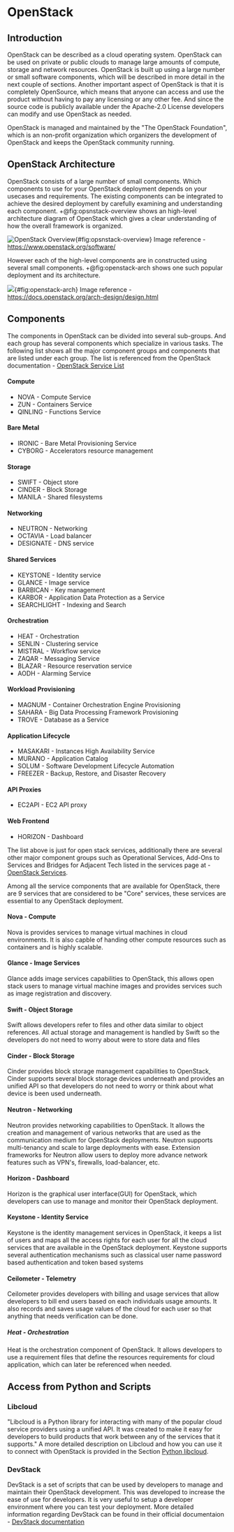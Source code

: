 # OpenStack

## Introduction

OpenStack can be described as a cloud operating system. OpenStack can
be used on private or public clouds to manage large amounts of compute,
storage and network resources. OpenStack is built up using a large
number or small software components, which will be described in more 
detail in the next couple of sections. Another important aspect of 
OpenStack is that it is completely OpenSource, which means that
anyone can access and use the product without having to pay any licensing
or any other fee. And since the source code is publicly available
under the Apache-2.0 License developers can modify and use OpenStack as
needed. 

OpenStack is managed and maintained by the "The OpenStack Foundation",
which is an non-profit organization which organizers the development of
OpenStack and keeps the OpenStack community running. 

## OpenStack Architecture

OpenStack consists of a large number of small components. Which
components to use for your OpenStack deployment depends on your usecases
and requirements. The existing components can be integrated to 
achieve the desired deployment by carefully examining and understanding
each component. +@fig:opsnstack-overview shows an high-level architecture
diagram of OpenStack which gives a clear understanding of how the
overall framework is organized.

![OpenStack Overview](images/openstack_overview_diagram.png){#fig:opsnstack-overview}
Image reference - <https://www.openstack.org/software/>


However each of the high-level components are in constructed using
several small components. +@fig:openstack-arch shows one such popular 
deployment and its architecture. 

![](images/openstack_archi.png){#fig:openstack-arch}
Image reference - <https://docs.openstack.org/arch-design/design.html>

## Components

The components in OpenStack can be divided into several sub-groups. And
each group has several components which specialize in various tasks. The
following list shows all the major component groups and components that
are listed under each group. The list is referenced from the OpenStack
documentation - [OpenStack Service List](https://www.openstack.org/software/project-navigator/openstack-components#openstack-services)


#### Compute

 * NOVA - Compute Service
 * ZUN - Containers Service
 * QINLING - Functions Service

#### Bare Metal

 * IRONIC - Bare Metal Provisioning Service
 * CYBORG - Accelerators resource management

#### Storage

 * SWIFT - Object store
 * CINDER - Block Storage
 * MANILA - Shared filesystems
 
#### Networking

 * NEUTRON - Networking
 * OCTAVIA - Load balancer
 * DESIGNATE - DNS service
 
#### Shared Services

 * KEYSTONE - Identity service
 * GLANCE - Image service
 * BARBICAN - Key management
 * KARBOR - Application Data Protection as a Service
 * SEARCHLIGHT - Indexing and Search
 
#### Orchestration

 * HEAT - Orchestration
 * SENLIN - Clustering service
 * MISTRAL - Workflow service
 * ZAQAR - Messaging Service
 * BLAZAR - Resource reservation service
 * AODH - Alarming Service

#### Workload Provisioning

 * MAGNUM - Container Orchestration Engine Provisioning
 * SAHARA - Big Data Processing Framework Provisioning
 * TROVE - Database as a Service

#### Application Lifecycle

 * MASAKARI - Instances High Availability Service
 * MURANO - Application Catalog
 * SOLUM - Software Development Lifecycle Automation
 * FREEZER - Backup, Restore, and Disaster Recovery

#### API Proxies

 * EC2API - EC2 API proxy

#### Web Frontend

 * HORIZON - Dashboard
 
 
 The list above is just for open stack services, additionally there are
 several other major component groups such as Operational Services, 
 Add-Ons to Services and Bridges for Adjacent Tech listed in the 
 services page at - [OpenStack Services](https://www.openstack.org/software/project-navigator/openstack-components#openstack-services).
 
 Among all the service components that are available for OpenStack,
 there are 9 services that are considered to be "Core" services, these
 services are essential to any OpenStack deployment.
 
####  Nova - Compute
 
Nova is provides services to manage virtual machines in cloud 
environments. It is also capble of handing other compute resources such
as containers and is highly scalable. 

#### Glance - Image Services

Glance adds image services capabilities to OpenStack, this allows open
stack users to manage virtual machine images and provides services such 
as image registration and discovery.

#### Swift - Object Storage

Swift allows developers refer to files and other data similar to object
references. All actual storage and management is handled by Swift
so the developers do not need to worry about were to store data and files

#### Cinder - Block Storage

Cinder provides block storage management capabilities to OpenStack,
Cinder supports several block storage devices underneath and provides an
unified API so that developers do not need to worry or think about what
device is been used underneath. 

#### Neutron - Networking

Neutron provides networking capabilities to OpenStack. It allows the
creation and management of various networks that are used as the
communication medium for OpenStack deployments. Neutron supports 
multi-tenancy and scale to large deployments with ease. Extension 
frameworks for Neutron allow users to deploy more advance network
features such as VPN's, firewalls, load-balancer, etc. 

#### Horizon - Dashboard

Horizon is the graphical user interface(GUI) for OpenStack, which 
developers can use to manage and monitor their OpenStack deployment.


#### Keystone - Identity Service

Keystone is the identity management services in OpenStack, it keeps a 
list of users and maps all the access rights for each user for all the
cloud services that are available in the OpenStack deployment. Keystone
supports several authentication mechanisms such as classical user name
password based authentication and token based systems

#### Ceilometer - Telemetry

Ceilometer provides developers with billing and usage services that
allow developers to bill end users based on each individuals usage
amounts. It also records and saves usage values of the cloud for each
user so that anything that needs verification can be done.

##### Heat - Orchestration

Heat is the orchestration component of OpenStack. It allows developers
to use a requirement files that define the resources requirements for 
cloud application, which can later be referenced when needed.


## Access from Python and Scripts

### Libcloud

"Libcloud is a Python library for interacting with many of the popular
cloud service providers using a unified API. It was created to make it
easy for developers to build products that work between any of the
services that it supports." A more detailed description on Libcloud and
how you can use it to connect with OpenStack is provided in the Section 
[Python libcloud](#python-libcloud).


### DevStack
 
 DevStack is a set of scripts that can be used by developers to manage
 and maintain their OpenStack development. This was developed to 
 increase the ease of use for developers. It is very useful to 
 setup a developer environment where you can test your deployment. More
 detailed information regarding DevStack can be found in their official
 documentaion - [DevStack documentation](https://docs.openstack.org/devstack/latest/)
 
 